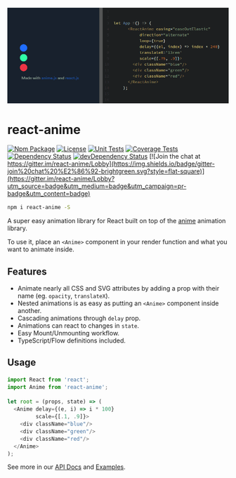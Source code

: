 [![Cover][cover-img]][cover-url]

# react-anime

[![Npm Package][npm-img]][npm-url]
[![License][license-img]][license-url]
[![Unit Tests][travis-img]][travis-url]
[![Coverage Tests][codecov-img]][codecov-url]
[![Dependency Status][david-img]][david-url]
[![devDependency Status][david-dev-img]][david-dev-url]
[![Join the chat at https://gitter.im/react-anime/Lobby](https://img.shields.io/badge/gitter-join%20chat%20%E2%86%92-brightgreen.svg?style=flat-square)](https://gitter.im/react-anime/Lobby?utm_source=badge&utm_medium=badge&utm_campaign=pr-badge&utm_content=badge)

```bash
npm i react-anime -S
```

A super easy animation library for React built on top of the [anime](https://github.com/juliangarnier/anime) animation library. 

To use it, place an `<Anime>` component in your render function and what you want to animate inside.

## Features

- Animate nearly all CSS and SVG attributes by adding a prop with their name (eg. `opacity`, `translateX`).
- Nested animations is as easy as putting an `<Anime>` component inside another.
- Cascading animations through `delay` prop.
- Animations can react to changes in `state`.
- Easy Mount/Unmounting workflow.
- TypeScript/Flow definitions included.

## Usage

```js
import React from 'react';
import Anime from 'react-anime';

let root = (props, state) => (
  <Anime delay={(e, i) => i * 100}
         scale={[.1, .9]}>
    <div className="blue"/>
    <div className="green"/>
    <div className="red"/>
  </Anime>
);
```

See more in our [API Docs](https://hyperfuse.github.io/react-anime#docs) and [Examples](https://hyperfuse.github.io/react-anime#examples).

[cover-img]: docs/cover.gif
[cover-url]: https://hyperfuse.github.io/react-anime
[license-img]: http://img.shields.io/:license-mit-blue.svg?style=flat-square
[license-url]: https://opensource.org/licenses/MIT
[david-url]: https://david-dm.org/hyperfuse/react-anime
[david-img]: https://david-dm.org/hyperfuse/react-anime.svg?style=flat-square
[david-dev-url]: https://david-dm.org/hyperfuse/react-anime#info=devDependencies
[david-dev-img]: https://david-dm.org/hyperfuse/react-anime/dev-status.svg?style=flat-square
[travis-img]: https://img.shields.io/travis/hyperfuse/react-anime.svg?style=flat-square
[travis-url]:https://travis-ci.org/hyperfuse/react-anime
[codecov-img]:https://img.shields.io/codecov/c/github/hyperfuse/react-anime.svg?style=flat-square
[codecov-url]: https://codecov.io/gh/hyperfuse/react-anime
[npm-img]: https://img.shields.io/npm/v/react-anime.svg?style=flat-square
[npm-url]: http://npm.im/react-anime
[npm-download-img]: https://img.shields.io/npm/dm/react-anime.svg?style=flat-square

